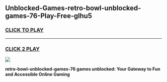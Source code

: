 
## Unblocked-Games-retro-bowl-unblocked-games-76-Play-Free-glhu5
<h3>
<a href="https://premium76.site?title=retro-bowl-unblocked-games-76&ref=18A">CLICK TO PLAY</a></h3>
<hr>

<h3>
<a href="https://premium76.site?title=retro-bowl-unblocked-games-76&ref=18A">CLICK 2 PLAY</a>
  
</h3>

<a href="https://premium76.site?title=retro-bowl-unblocked-games-76&ref=18A"><img src="https://clearcache.store/games.png"></a>


**retro-bowl-unblocked-games-76 games unblocked: Your Gateway to Fun and Accessible Online Gaming**
